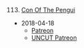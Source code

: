 113. [Con Of The Pengui](https://linuxgamecast.com/2018/04/linux-weekly-daily-wednesday-113-con-of-the-pengui/)
   * 2018-04-18
      * [Patreon](https://www.patreon.com/posts/linux-weekly-113-18125412)
      * [UNCUT Patreon](https://www.patreon.com/posts/lwdw-113-uncut-18125622)
